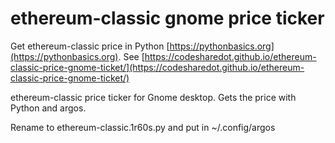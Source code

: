 # ethereum-classic gnome price ticker

Get ethereum-classic price in Python [https://pythonbasics.org](https://pythonbasics.org).
See [https://codesharedot.github.io/ethereum-classic-price-gnome-ticket/](https://codesharedot.github.io/ethereum-classic-price-gnome-ticket/)

ethereum-classic price ticker for Gnome desktop. Gets the price with Python and argos.

Rename to ethereum-classic.1r60s.py and put in ~/.config/argos
